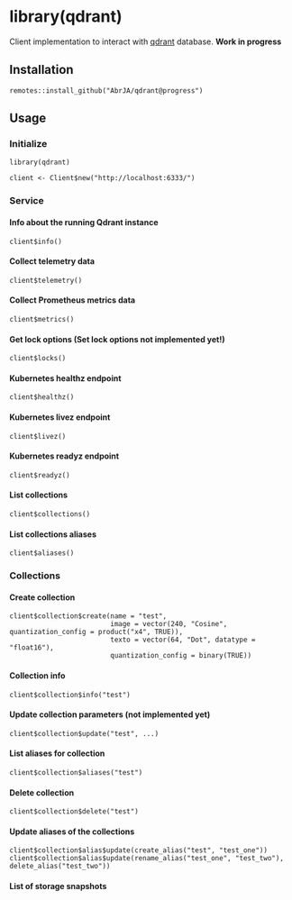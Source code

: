 # library(qdrant)

Client implementation to interact with [qdrant](https://github.com/qdrant/qdrant) database. **Work in progress**

## Installation

```
remotes::install_github("AbrJA/qdrant@progress")
```

## Usage

### Initialize

```
library(qdrant)

client <- Client$new("http://localhost:6333/")
```

### Service

#### Info about the running Qdrant instance

```
client$info()
```

#### Collect telemetry data

```
client$telemetry()
```

#### Collect Prometheus metrics data

```
client$metrics()
```

#### Get lock options (Set lock options not implemented yet!)

```
client$locks()
```

#### Kubernetes healthz endpoint

```
client$healthz()
```

#### Kubernetes livez endpoint

```
client$livez()
```

#### Kubernetes readyz endpoint

```
client$readyz()
```

#### List collections

```
client$collections()
```

#### List collections aliases

```
client$aliases()
```

### Collections

#### Create collection

```
client$collection$create(name = "test", 
                         image = vector(240, "Cosine", quantization_config = product("x4", TRUE)),
                         texto = vector(64, "Dot", datatype = "float16"), 
                         quantization_config = binary(TRUE))
```

#### Collection info

```
client$collection$info("test")
```

#### Update collection parameters (not implemented yet)

```
client$collection$update("test", ...)
```

#### List aliases for collection

```
client$collection$aliases("test")
```

#### Delete collection

```
client$collection$delete("test")
```

#### Update aliases of the collections

```
client$collection$alias$update(create_alias("test", "test_one"))
client$collection$alias$update(rename_alias("test_one", "test_two"), delete_alias("test_two"))
```

#### List of storage snapshots

```

```

#### 

```

```

#### 

```

```

#### 

```

```

#### 

```

```

#### 

```

```

#### 

```

```
